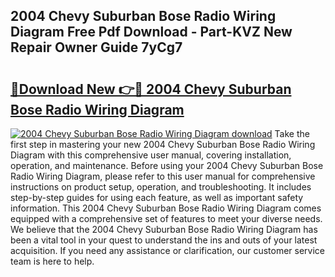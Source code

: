 ## 2004 Chevy Suburban Bose Radio Wiring Diagram Free Pdf Download - Part-KVZ New Repair Owner Guide 7yCg7

# <h2><a href="http://dfr04e.blite.top/?on=2004+Chevy+Suburban+Bose+Radio+Wiring+Diagram">🔗Download New 👉🔴 2004 Chevy Suburban Bose Radio Wiring Diagram</a></h2>

[![2004 Chevy Suburban Bose Radio Wiring Diagram download](https://i.imgur.com/lujVjoI.png)](http://dfr04e.blite.top/?on=2004+Chevy+Suburban+Bose+Radio+Wiring+Diagram)
Take the first step in mastering your new 2004 Chevy Suburban Bose Radio Wiring Diagram with this comprehensive user manual, covering installation, operation, and maintenance. Before using your 2004 Chevy Suburban Bose Radio Wiring Diagram, please refer to this user manual for comprehensive instructions on product setup, operation, and troubleshooting. It includes step-by-step guides for using each feature, as well as important safety information. This 2004 Chevy Suburban Bose Radio Wiring Diagram comes equipped with a comprehensive set of features to meet your diverse needs. We believe that the 2004 Chevy Suburban Bose Radio Wiring Diagram has been a vital tool in your quest to understand the ins and outs of your latest acquisition. If you need any assistance or clarification, our customer service team is here to help.
